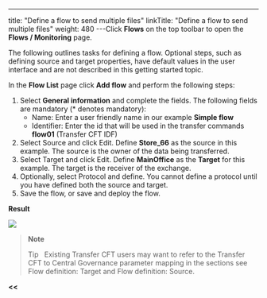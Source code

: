 ---
title: "Define a flow to send multiple files"
linkTitle: "Define a flow to send multiple files"
weight: 480
---Click ****Flows**** on the top toolbar to open the ****Flows / Monitoring**** page.

The following outlines tasks for defining a flow. Optional steps, such as defining source and target properties, have default values in the user interface and are not described in this getting started topic.

In the ****Flow List**** page click ****Add flow**** and perform the following steps:

1. Select **General information** and complete the fields. The following fields are mandatory (\* denotes mandatory):
    *   Name: Enter a user friendly name in our example ****Simple flow****
    *   Identifier: Enter the id that will be used in the transfer commands ****flow01**** (Transfer CFT IDF)
1. Select Source and click Edit. Define ****Store_66**** as the source in this example. The source is the owner of the data being transferred.
1. Select Target and click Edit. Define ****MainOffice**** as the ****Target**** for this example. The target is the receiver of the exchange.
1. Optionally, select Protocol and define. You cannot define a protocol until you have defined both the source and target.
1. Save the flow, or save and deploy the flow.

****Result****

![](/Images/TransferCFT/new_flow_cg_w_store.png)

> **Note**
>
> Tip  
> Existing Transfer CFT users may want to refer to the Transfer CFT to Central Governance parameter mapping in the sections see Flow definition: Target and Flow definition: Source.

****&lt;&lt;**** [](../../)
